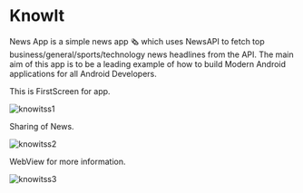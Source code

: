 # KnowIt
News App is a simple news app 🗞️ which uses NewsAPI to fetch top business/general/sports/technology news headlines from the API. The main aim of this app is to be a leading example of how to build Modern Android applications for all Android Developers.


This is FirstScreen for app.


![knowitss1](https://user-images.githubusercontent.com/79139277/153555447-4eef3975-fbba-434c-b032-666444e23a73.jpg)

Sharing of News.


![knowitss2](https://user-images.githubusercontent.com/79139277/153556017-129fa554-37f5-4de3-86f9-581b731742f5.jpg)


WebView for more information.


![knowitss3](https://user-images.githubusercontent.com/79139277/153556099-0b99a7f5-1d8e-4394-995d-ac3eabeeb726.jpg)
